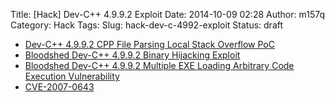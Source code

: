 Title: [Hack] Dev-C++ 4.9.9.2 Exploit
Date: 2014-10-09 02:28
Author: m157q
Category: Hack
Tags: 
Slug: hack-dev-c-4992-exploit
Status: draft

+ [Dev-C++ 4.9.9.2 CPP File Parsing Local Stack Overflow PoC](http://www.exploit-db.com/exploits/3229/)  
+ [Bloodshed Dev-C++ 4.9.9.2 Binary Hijacking Exploit](http://packetstormsecurity.com/files/93084/Bloodshed-Dev-C-4.9.9.2-Binary-Hijacking-Exploit.html)  
+ [Bloodshed Dev-C++ 4.9.9.2 Multiple EXE Loading Arbitrary Code Execution Vulnerability](http://www.exploit-db.com/exploits/34532/)  
+ [CVE-2007-0643](http://www.cvedetails.com/cve/CVE-2007-0643/)  
